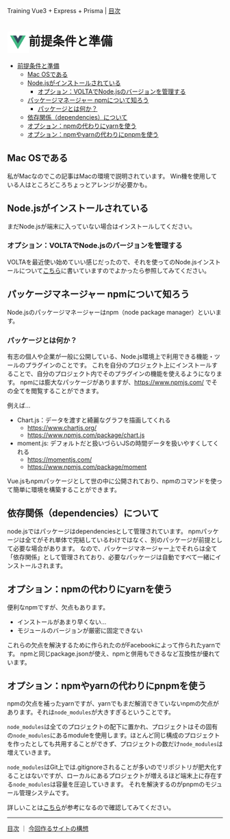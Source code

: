 Training Vue3 + Express + Prisma | [目次](README.md)
# <img src="./img/logo_vue.svg" width="50" height="50" style="vertical-align:middle;">前提条件と準備

- [前提条件と準備](#前提条件と準備)
  - [Mac OSである](#mac-osである)
  - [Node.jsがインストールされている](#nodejsがインストールされている)
    - [オプション：VOLTAでNode.jsのバージョンを管理する](#オプションvoltaでnodejsのバージョンを管理する)
  - [パッケージマネージャー npmについて知ろう](#パッケージマネージャー-npmについて知ろう)
    - [パッケージとは何か？](#パッケージとは何か)
  - [依存関係（dependencies）について](#依存関係dependenciesについて)
  - [オプション：npmの代わりにyarnを使う](#オプションnpmの代わりにyarnを使う)
  - [オプション：npmやyarnの代わりにpnpmを使う](#オプションnpmやyarnの代わりにpnpmを使う)

## Mac OSである
私がMacなのでこの記事はMacの環境で説明されています。
Win機を使用している人はところどころちょっとアレンジが必要かも。

## Node.jsがインストールされている
まだNode.jsが端末に入っていない場合はインストールしてください。

### オプション：VOLTAでNode.jsのバージョンを管理する
VOLTAを最近使い始めていい感じだったので、それを使ってのNode.jsインストールについて[こちら](volta。md)に書いていますのでよかったら参照してみてください。

## パッケージマネージャー npmについて知ろう
Node.jsのパッケージマネージャーはnpm（node package manager）といいます。

### パッケージとは何か？
有志の個人や企業が一般に公開している、Node.js環境上で利用できる機能・ツールのプラグインのことです。
これを自分のプロジェクト上にインストールすることで、自分のプロジェクト内でそのプラグインの機能を使えるようになります。
npmには膨大なパッケージがありますが、https://www.npmjs.com/ でその全てを閲覧することができます。

例えば...
- Chart.js：データを渡すと綺麗なグラフを描画してくれる
  - https://www.chartjs.org/
  - https://www.npmjs.com/package/chart.js
- moment.js: デフォルトだと扱いづらいJSの時間データを扱いやすくしてくれる
  - https://momentjs.com/
  - https://www.npmjs.com/package/moment

Vue.jsもnpmパッケージとして世の中に公開されており、npmのコマンドを使って簡単に環境を構築することができます。


## 依存関係（dependencies）について
node.jsではパッケージはdependenciesとして管理されています。
npmパッケージは全てがそれ単体で完結しているわけではなく、別のパッケージが前提として必要な場合があります。
なので、パッケージマネージャー上でそれらは全て「依存関係」として管理されており、必要なパッケージは自動ですべて一緒にインストールされます。

## オプション：npmの代わりにyarnを使う
便利なnpmですが、欠点もあります。
- インストールがあまり早くない...
- モジュールのバージョンが厳密に固定できない

これらの欠点を解決するために作られたのがFacebookによって作られたyarnです。
npmと同じpackage.jsonが使え、npmと併用もできるなど互換性が優れています。

## オプション：npmやyarnの代わりにpnpmを使う
npmの欠点を補ったyarnですが、yarnでもまだ解消できていないnpmの欠点があります。それは`node_modules`が大きすぎるということです。

`node_modules`は全てのプロジェクトの配下に置かれ、プロジェクトはその固有の`node_modules`にあるmoduleを使用します。ほとんど同じ構成のプロジェクトを作ったとしても共用することができず、プロジェクトの数だけ`node_modules`は増えていきます。

`node_modules`はGit上では.gitignoreされることが多いのでリポジトリが肥大化することはないですが、ローカルにあるプロジェクトが増えるほど端末上に存在する`node_modules`は容量を圧迫していきます。
それを解決するのがpnpmのモジュール管理システムです。

詳しいことは[こちら](https://zenn.dev/cloud_ace/articles/articlejs-package-manager-pnpm)が参考になるので確認してみてください。
***
[目次](README.md) ｜ [今回作るサイトの構想](concept.md)